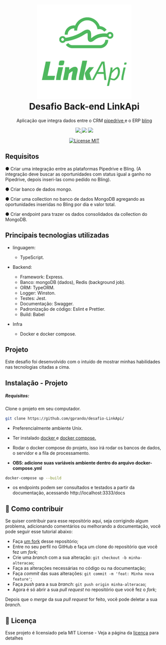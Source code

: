 <h1 align="center">
  <img src="./linkapi.png" alt="LinkApi" width="300">
<br>
Desafio Back-end LinkApi
</h1>

<p align="center"> Aplicação que integra dados entre o CRM
    <a aria-label="pipedrive" href="https://www.pipedrive.com/pt">
    pipedrive
  </a>
  e o ERP
    <a aria-label="bling" href="https://www.bling.com.br/home">
    bling
  </a>




<p align="center">
  <a aria-label="Prando" href="https://github.com/gprando/">
    <img src="https://img.shields.io/github/followers/gprando?style=social"></img>
  </a>
    <img src="https://img.shields.io/github/last-commit/gprando/desafio-LinkApi"></img>
    <img src="https://img.shields.io/github/languages/count/gprando/desafio-LinkApi"></img>
</p>
<p align="center">
  <a href="https://opensource.org/licenses/MIT">
    <img src="https://img.shields.io/badge/License-MIT-blue.svg" alt="License MIT">
  </a>
</p>


##
## Requisitos
● Criar uma integração entre as plataformas Pipedrive e Bling. (A integração deve buscar as oportunidades com status igual a ganho no Pipedrive, depois inseri-las como pedido no Bling).

● Criar banco de dados mongo.

● Criar uma collection no banco de dados MongoDB agregando as oportunidades inseridas no Bling por dia e valor total.

● Criar endpoint para trazer os dados consolidados da collection do MongoDB.

## Principais tecnologias utilizadas

- linguagem:
  - TypeScript.

- Backend:
  - Framework: Express.
  - Banco: mongoDB (dados), Redis (background job).
  - ORM: TypeORM.
  - Logger: Winston.
  - Testes: Jest.
  - Documentação: Swagger.
  - Padronização de código: Eslint e Prettier.
  - Build: Babel

- Infra
  - Docker e docker compose.

## Projeto

Este desafio foi desenvolvido com o intuído de mostrar minhas habilidades nas tecnologias citadas a cima.



## Instalação - Projeto

##### Requisitos:

Clone o projeto em seu computador.
```bash
git clone https://github.com/gprando/desafio-LinkApi/
```
- Preferencialmente ambiente Unix.

- Ter instalado <a aria-label="docker" href="https://docs.docker.com/engine/install/">
    docker
  </a> e
  <a aria-label="docker compose" href="https://docs.docker.com/compose/install/">
    docker compose.
  </a>

- Rodar o docker compose do projeto, isso irá rodar os bancos de dados, o servidor e a fila de processamento.
* **OBS: adicione suas variáveis ambiente dentro do arquivo docker-compose.yml**

```bash
docker-compose up --build
```

- os endpoints podem ser consultados e testados a partir da documentação, acessando http://localhost:3333/docs

## 🤔 Como contribuir

Se quiser contribuir para esse repositório aqui, seja corrigindo algum problema, adicionando comentários ou melhorando a documentação, você pode seguir esse tutorial abaixo:

- Faça [um fork](https://help.github.com/pt/github/getting-started-with-github/fork-a-repo) desse repositório;
- Entre no seu perfil no GitHub e faça um clone do repositório que você fez um *fork*;
- Crie uma *branch* com a sua alteração: `git checkout -b minha-alteracao`;
- Faça as alterações necessárias no código ou na documentação;
- Faça *commit* das suas alterações: `git commit -m 'feat: Minha nova feature'`;
- Faça *push* para a sua *branch*: `git push origin minha-alteracao`;
- Agora é só abrir a sua *pull request* no repositório que você fez o *fork*;

Depois que o *merge* da sua *pull request* for feito, você pode deletar a sua *branch*.

## :memo: Licença

Esse projeto é licensiado pela MIT License - Veja a página da [licença](https://opensource.org/licenses/MIT) para detalhes
